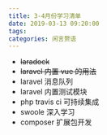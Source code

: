 ```yaml
---
title: 3-4月份学习清单
date: 2019-03-13 09:20:00
tags: 
categories: 闲言赘语
---
```



* ~~laradock~~
* ~~laravel 内置 vue 的用法~~
* laravel 消息队列
* laravel 内置测试模块
* php travis ci 可持续集成
* swoole 深入学习
* composer 扩展包开发